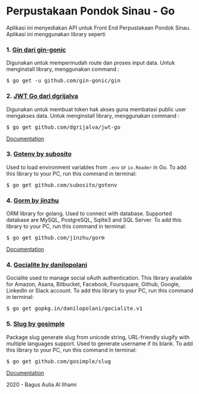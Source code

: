 # Perpustakaan Pondok Sinau - Go

Aplikasi ini menyediakan API untuk Front End Perpustakaan Pondok Sinau. Aplikasi ini menggunakan library seperti

### 1. [Gin dari gin-gonic](https://github.com/gin-gonic/gin)

Digunakan untuk mempermudah route dan proses input data. Untuk menginstall library, menggunakan command :
<pre>
$ go get -u github.com/gin-gonic/gin
</pre>

### 2. [JWT Go dari dgrijalva](https://github.com/dgrijalva/jwt-go)

Digunakan untuk membuat token hak akses guna membatasi public user mengakses data. Untuk menginstall library, menggunakan command :
<pre>
$ go get github.com/dgrijalva/jwt-go
</pre>

[Documentation](https://godoc.org/github.com/dgrijalva/jwt-go)

### 3. [Gotenv by subosito](https://github.com/subosito/gotenv)

Used to load environment variables from `.env` or `io.Reader` in Go. To add this library to your PC, run this command in terminal:
<pre>
$ go get github.com/subosito/gotenv
</pre>

### 4. [Gorm by jinzhu](https://github.com/jinzhu/gorm)

ORM library for golang. Used to connect with database. Supported database are MySQL, PostgreSQL, Sqlite3 and SQL Server. To add this library to your PC, run this command in terminal:
<pre>
$ go get github.com/jinzhu/gorm
</pre>

[Documentation](https://gorm.io/docs/index.html)

### 4. [Gocialite by danilopolani](https://github.com/jinzhu/gorm)

Gocialite used to manage social oAuth authentication. This library available for Amazon, Asana, Bitbucket, Facebook, Foursquare, Github, Google, LinkedIn or Slack account. To add this library to your PC, run this command in terminal:
<pre>
$ go get gopkg.in/danilopolani/gocialite.v1
</pre>

### 5. [Slug by gosimple](https://github.com/gosimple/slug)

Package slug generate slug from unicode string, URL-friendly slugify with multiple languages support. Used to generate username if its blank. To add this library to your PC, run this command in terminal:
<pre>
$ go get github.com/gosimple/slug
</pre>

[Documentation](https://godoc.org/github.com/gosimple/slug)

2020 - Bagus Aulia Al Ilhami
